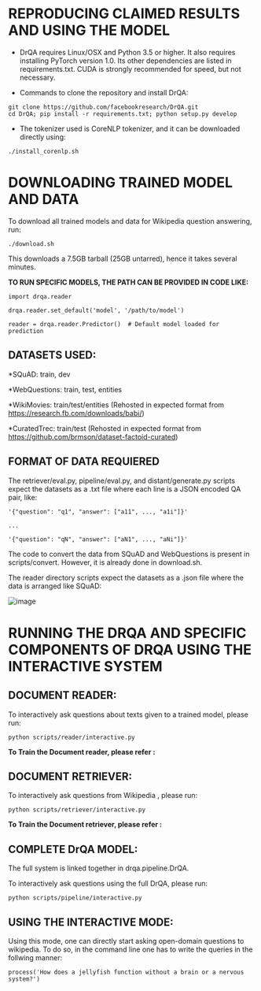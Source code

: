 # REPRODUCING CLAIMED RESULTS AND USING THE MODEL 

* DrQA requires Linux/OSX and Python 3.5 or higher. It also requires installing PyTorch version 1.0. Its other dependencies are listed in requirements.txt. CUDA is strongly recommended for speed, but not necessary.

* Commands to clone the repository and install DrQA: 

```
git clone https://github.com/facebookresearch/DrQA.git
cd DrQA; pip install -r requirements.txt; python setup.py develop
```
* The tokenizer used is CoreNLP tokenizer, and it can be downloaded directly using: 
```
./install_corenlp.sh
```

# DOWNLOADING TRAINED MODEL AND DATA 

To download all trained models and data for Wikipedia question answering, run:
```
./download.sh
```
This downloads a 7.5GB tarball (25GB untarred), hence it takes several minutes. 

<B> TO RUN SPECIFIC MODELS, THE PATH CAN BE PROVIDED IN CODE LIKE: </B>
```
import drqa.reader

drqa.reader.set_default('model', '/path/to/model')

reader = drqa.reader.Predictor()  # Default model loaded for prediction
```

## DATASETS USED: 

*SQuAD: train, dev

*WebQuestions: train, test, entities

*WikiMovies: train/test/entities (Rehosted in expected format from https://research.fb.com/downloads/babi/)

*CuratedTrec: train/test (Rehosted in expected format from https://github.com/brmson/dataset-factoid-curated)


## FORMAT OF DATA REQUIERED 

The retriever/eval.py, pipeline/eval.py, and distant/generate.py scripts expect the datasets as a .txt file where each line is a JSON encoded QA pair, like: 
```
'{"question": "q1", "answer": ["a11", ..., "a1i"]}'

...

'{"question": "qN", "answer": ["aN1", ..., "aNi"]}'
```

The code to convert the data from SQuAD and WebQuestions is present in scripts/convert. However, it is already done in download.sh. 

The reader directory scripts expect the datasets as a .json file where the data is arranged like SQuAD:

![image](https://user-images.githubusercontent.com/67188688/128646473-751673ba-cb41-416f-876e-9bcfd80f5d9b.png)

 
# RUNNING THE DRQA AND SPECIFIC COMPONENTS OF DRQA USING THE INTERACTIVE SYSTEM
  
  ## DOCUMENT READER: 
 
  To interactively ask questions about texts given to a trained model, please run: 
  
  ```
  python scripts/reader/interactive.py 
  ```
 <b> To Train the Document reader, please refer :   </b>
  
  ## DOCUMENT RETRIEVER: 
 
  To interactively ask questions from Wikipedia , please run: 
  ```
  python scripts/retriever/interactive.py 
  ```
 <b> To Train the Document retriever, please refer :   </b>
  
  ## COMPLETE DrQA MODEL: 
  
  The full system is linked together in drqa.pipeline.DrQA.

  To interactively ask questions using the full DrQA, please run:
  
  ```
  python scripts/pipeline/interactive.py
  ```
  
 ## USING THE INTERACTIVE MODE: 
 
 Using this mode, one can directly start asking open-domain questions to wikipedia. 
 To do so, in the command line one has to write the queries in the follwing manner: 
 
  ```
  process('How does a jellyfish function without a brain or a nervous system?')
  
  ```

 
  
    




